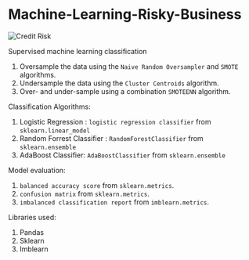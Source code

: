 # Machine-Learning-Risky-Business

![Credit Risk](Images/credit-risk.jpg)

Supervised machine learning classification

1. Oversample the data using the `Naive Random Oversampler` and `SMOTE` algorithms.
2. Undersample the data using the `Cluster Centroids` algorithm.
3. Over- and under-sample using a combination `SMOTEENN` algorithm.

Classification Algorithms:

1. Logistic Regression : `logistic regression classifier` from `sklearn.linear_model` 
2. Random Forrest Classifier : `RandomForestClassifier` from `sklearn.ensemble`  
3. AdaBoost Classifier: `AdaBoostClassifier` from `sklearn.ensemble`

Model evaluation:

1. `balanced accuracy score` from `sklearn.metrics`.
2. `confusion matrix` from `sklearn.metrics`.
3. `imbalanced classification report` from `imblearn.metrics`.

Libraries used:

1. Pandas
2. Sklearn
3. Imblearn

